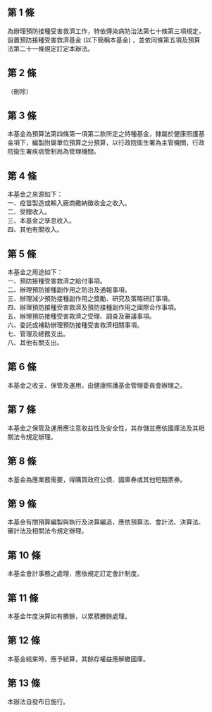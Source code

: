 第 1 條
-------
為辦理預防接種受害救濟工作，特依傳染病防治法第七十條第三項規定，  
設置預防接種受害救濟基金 (以下簡稱本基金) ，並依同條第五項及預算  
法第二十一條規定訂定本辦法。

第 2 條
-------
（刪除）

第 3 條
-------
本基金為預算法第四條第一項第二款所定之特種基金，隸屬於健康照護基  
金項下，編製附屬單位預算之分預算，以行政院衛生署為主管機關，行政  
院衛生署疾病管制局為管理機關。

第 4 條
-------
本基金之來源如下：  
一、疫苗製造或輸入廠商繳納徵收金之收入。  
二、受贈收入。  
三、本基金之孳息收入。  
四、其他有關收入。

第 5 條
-------
本基金之用途如下：  
一、預防接種受害救濟之給付事項。  
二、辦理預防接種副作用之防治及通報事項。  
三、辦理減少預防接種副作用之獎勵、研究及策略研訂事項。  
四、辦理預防接種受害救濟及預防接種副作用之國際合作事項。  
五、辦理預防接種受害救濟之受理、調查及審議事項。  
六、委託或補助辦理預防接種受害救濟相關事項。  
七、管理及總務支出。  
八、其他有關支出。

第 6 條
-------
本基金之收支、保管及運用，由健康照護基金管理委員會辦理之。

第 7 條
-------
本基金之保管及運用應注意收益性及安全性，其存儲並應依國庫法及其相  
關法令規定辦理。

第 8 條
-------
本基金為應業務需要，得購買政府公債、國庫券或其他短期票券。

第 9 條
-------
本基金有關預算編製與執行及決算編造，應依預算法、會計法、決算法、  
審計法及相關法令規定辦理。

第 10 條
--------
本基金會計事務之處理，應依規定訂定會計制度。

第 11 條
--------
本基金年度決算如有賸餘，以累積賸餘處理。

第 12 條
--------
本基金結束時，應予結算，其餘存權益應解繳國庫。

第 13 條
--------
本辦法自發布日施行。

